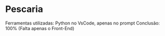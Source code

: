 # Pescaria
Ferramentas utilizadas: Python no VsCode, apenas no prompt
Conclusão: 100% (Falta apenas o Front-End)
